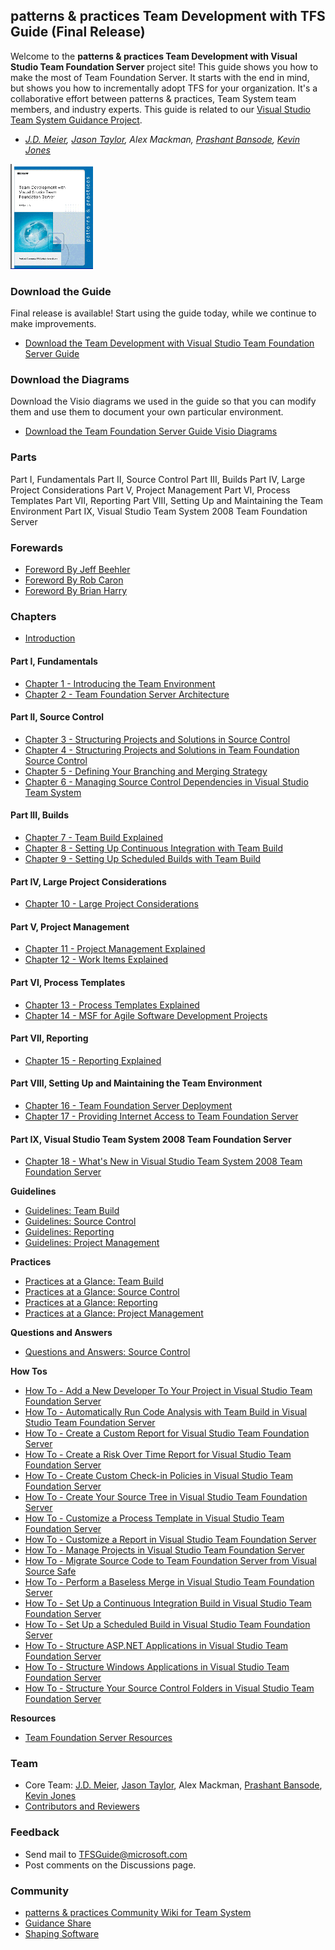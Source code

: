 ## patterns & practices Team Development with TFS Guide (Final Release)
Welcome to the **patterns & practices Team Development with Visual Studio Team Foundation Server** project site! This guide shows you how to make the most of Team Foundation Server.  It starts with the end in mind, but shows you how to incrementally adopt TFS for your organization.  It's a collaborative effort between patterns & practices, Team System team members, and industry experts.   This guide is related to our [Visual Studio Team System Guidance Project](http://www.codeplex.com/VSTSGuidance).  

- _[J.D. Meier](http://SourcesOfInsight.com), [Jason Taylor](http://jtaylorgoodlife.blogspot.com/), Alex Mackman, [Prashant Bansode](http://prashantbansode.blogspot.com/), [Kevin Jones](http://blogs.advantaje.com/blog/kevin/)_

![](Home_TeamDevGuide.gif)

### Download the Guide
Final release is available!  Start using the guide today, while we continue to make improvements.
* [Download the Team Development with Visual Studio Team Foundation Server Guide](http://www.codeplex.com/TFSGuide/Release/ProjectReleases.aspx?ReleaseId=6280)

### Download the Diagrams
Download the Visio diagrams we used in the guide so that you can modify them and use them to document your own particular environment.
* [Download the Team Foundation Server Guide Visio Diagrams](http://www.codeplex.com/TFSGuide/Release/ProjectReleases.aspx?ReleaseId=6919)

### Parts
Part I, Fundamentals
Part II, Source Control
Part III, Builds
Part IV, Large Project Considerations
Part V, Project Management
Part VI, Process Templates
Part VII, Reporting
Part VIII, Setting Up and Maintaining the Team Environment
Part IX, Visual Studio Team System 2008 Team Foundation Server
### Forewards
* [Foreword By Jeff Beehler](Foreword-By-Jeff-Beehler)
* [Foreword By Rob Caron](Foreword-By-Rob-Caron)
* [Foreword By Brian Harry](Foreword-By-Brian-Harry) 
### Chapters
* [Introduction](Introduction)
#### Part I, Fundamentals
* [Chapter 1 - Introducing the Team Environment](Chapter-1---Introducing-the-Team-Environment)
* [Chapter 2 - Team Foundation Server Architecture](Chapter-2---Team-Foundation-Server-Architecture)
#### Part II, Source Control
* [Chapter 3 - Structuring Projects and Solutions in Source Control](Chapter-3---Structuring-Projects-and-Solutions-in-Source-Control)
* [Chapter 4 - Structuring Projects and Solutions in Team Foundation Source Control](Chapter-4---Structuring-Projects-and-Solutions-in-Team-Foundation-Source-Control)
* [Chapter 5 - Defining Your Branching and Merging Strategy](Chapter-5---Defining-Your-Branching-and-Merging-Strategy)
* [Chapter 6 - Managing Source Control Dependencies in Visual Studio Team System](Chapter-6---Managing-Source-Control-Dependencies-in-Visual-Studio-Team-System)
#### Part III, Builds
* [Chapter 7 - Team Build Explained](Chapter-7---Team-Build-Explained)
* [Chapter 8 - Setting Up Continuous Integration with Team Build](Chapter-8---Setting-Up-Continuous-Integration-with-Team-Build)
* [Chapter 9 - Setting Up Scheduled Builds with Team Build](Chapter-9---Setting-Up-Scheduled-Builds-with-Team-Build)
#### Part IV, Large Project Considerations
* [Chapter 10 - Large Project Considerations](Chapter-10---Large-Project-Considerations)
#### Part V, Project Management
* [Chapter 11 - Project Management Explained](Chapter-11---Project-Management-Explained)
* [Chapter 12 - Work Items Explained](Chapter-12---Work-Items-Explained)
#### Part VI, Process Templates
* [Chapter 13 - Process Templates Explained](Chapter-13---Process-Templates-Explained)
* [Chapter 14 - MSF for Agile Software Development Projects](Chapter-14---MSF-for-Agile-Software-Development-Projects)
#### Part VII, Reporting
* [Chapter 15 - Reporting Explained](Chapter-15---Reporting-Explained)
#### Part VIII, Setting Up and Maintaining the Team Environment
* [Chapter 16 - Team Foundation Server Deployment](Chapter-16---Installation-and-Deployment)
* [Chapter 17 - Providing Internet Access to Team Foundation Server](Chapter-17---Providing-Internet-Access-to-Team-Foundation-Server)
#### Part IX, Visual Studio Team System 2008 Team Foundation Server
* [Chapter 18 - What's New in Visual Studio Team System 2008 Team Foundation Server ](Chapter-18---What’s-New-in-Team-Foundation-Server-2008)

**Guidelines**
* [Guidelines:  Team Build ](Guidelines_--Build)
* [Guidelines:  Source Control](Guidelines_--Source-Control)
* [Guidelines:  Reporting](Guidelines_--Reporting)
* [Guidelines:  Project Management](Guidelines_--Project-Management)

**Practices**
* [Practices at a Glance:  Team Build ](Practices-at-a-Glance_---Build)
* [Practices at a Glance:   Source Control](Practices-at-a-Glance_---Source-Control)
* [Practices at a Glance:   Reporting](Practices-at-a-Glance_---Reporting)
* [Practices at a Glance:   Project Management](Practices-at-a-Glance_---Project-Management)

**Questions and Answers**
* [Questions and Answers:  Source Control](Questions-and-Answers_--Source-Control)

**How Tos**
* [How To - Add a New Developer To Your Project in Visual Studio Team Foundation Server](How-To---Add-a-New-Developer-To-Your-Project-in-Visual-Studio-Team-Foundation-Server)
* [How To - Automatically Run Code Analysis with Team Build in Visual Studio Team Foundation Server](How-To---Automatically-Run-Code-Analysis-with-Team-Build-in-Visual-Studio-Team-Foundation-Server)
* [How To - Create a Custom Report for Visual Studio Team Foundation Server](How-To---Create-a-Custom-Report-for-Visual-Studio-Team-Foundation-Server)
* [How To - Create a Risk Over Time Report for Visual Studio Team Foundation Server](How-To---Create-a-Risk-Over-Time-Report-for-Visual-Studio-Team-Foundation-Server)
* [How To - Create Custom Check-in Policies in Visual Studio Team Foundation Server](How-To---Create-Custom-Check-in-Policies-in-Visual-Studio-Team-Foundation-Server)
* [How To - Create Your Source Tree in Visual Studio Team Foundation Server](How-To---Create-Your-Source-Tree-in-Visual-Studio-Team-Foundation-Server)
* [How To - Customize a Process Template in Visual Studio Team Foundation Server](How-To---Customize-a-Process-Template-in-Visual-Studio-Team-Foundation-Server)
* [How To - Customize a Report in Visual Studio Team Foundation Server](How-To---Customize-a-Report-in-Visual-Studio-Team-Foundation-Server)
* [How To - Manage Projects in Visual Studio Team Foundation Server](How-To---Manage-Projects-in-Visual-Studio-Team-Foundation-Server)
* [How To - Migrate Source Code to Team Foundation Server from Visual Source Safe](How-To---Migrate-Source-Code-to-Team-Foundation-Server-from-Visual-Source-Safe)
* [How To - Perform a Baseless Merge in Visual Studio Team Foundation Server](How-To---Perform-a-Baseless-Merge-in-Visual-Studio-Team-Foundation-Server)
* [How To - Set Up a Continuous Integration Build in Visual Studio Team Foundation Server](How-To---Set-Up-a-Continuous-Integration-Build-in-Visual-Studio-Team-Foundation-Server)
* [How To - Set Up a Scheduled Build in Visual Studio Team Foundation Server](How-To---Set-Up-a-Scheduled-Build-in-Visual-Studio-Team-Foundation-Server)
* [How To - Structure ASP.NET Applications in Visual Studio Team Foundation Server](How-To---Structure-ASP.NET-Applications-in-Visual-Studio-Team-Foundation-Server)
* [How To - Structure Windows Applications in Visual Studio Team Foundation Server](How-To---Structure-Windows-Applications-in-Visual-Studio-Team-Foundation-Server)
* [How To - Structure Your Source Control Folders in Visual Studio Team Foundation Server](How-To---Structure-Your-Source-Control-Folders-in-Visual-Studio-Team-Foundation-Server)

**Resources**
* [Team Foundation Server Resources](Team-Foundation-Server-Resources)

### Team
* Core Team: [J.D. Meier](http://blogs.msdn.com/jmeier), [Jason Taylor](http://jtaylorgoodlife.blogspot.com/), Alex Mackman, [Prashant Bansode](http://prashantbansode.blogspot.com/), [Kevin Jones](http://blogs.advantaje.com/blog/kevin/)
* [Contributors and Reviewers](Contributors)

### Feedback
* Send mail to [TFSGuide@microsoft.com](mailto:TFSGuide@microsoft.com)
* Post comments on the Discussions page.

### Community
* [patterns & practices Community Wiki for Team System](http://www.CodePlex.com/TeamSystemCommunity)
* [Guidance Share](http://www.GuidanceShare.com)
* [Shaping Software](http://ShapingSoftware.com)